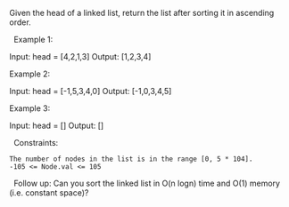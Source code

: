 Given the head of a linked list, return the list after sorting it in ascending order.

 
Example 1:

Input: head = [4,2,1,3]
Output: [1,2,3,4]


Example 2:

Input: head = [-1,5,3,4,0]
Output: [-1,0,3,4,5]


Example 3:

Input: head = []
Output: []


 
Constraints:


	The number of nodes in the list is in the range [0, 5 * 104].
	-105 <= Node.val <= 105


 
Follow up: Can you sort the linked list in O(n logn) time and O(1) memory (i.e. constant space)?
